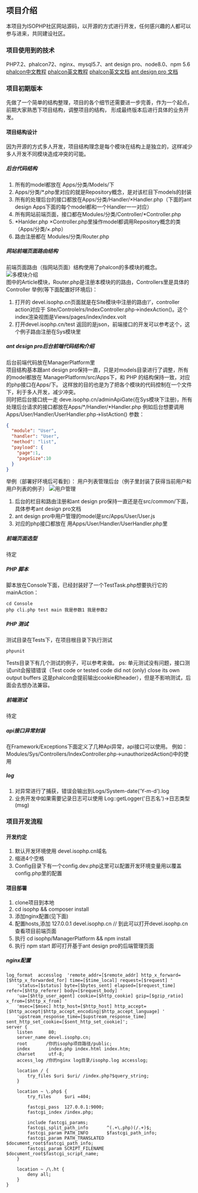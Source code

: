 ## 项目介绍
本项目为ISOPHP社区网站源码，以开源的方式进行开发，任何感兴趣的人都可以参与进来，共同建设社区。
### 项目使用到的技术
PHP7.2、phalcon72、nginx、mysql5.7、ant design pro、node8.0、npm 5.6
[phalcon中文教程](https://olddocs.phalconphp.com/zh/latest/)
[phalcon英文教程](https://olddocs.phalconphp.com/en/latest/index.html)
[phalcon英文文档](https://docs.phalconphp.com/en/latest/introduction)
[ant design pro 文档](https://pro.ant.design/docs/getting-started-cn)
### 项目初期版本
先做了一个简单的结构整理，项目的各个细节还需要进一步完善，作为一个起点，前期大家熟悉下项目结构，调整项目的结构，
形成最终版本后进行具体的业务开发。  
#### 项目结构设计
因为开源的方式多人开发，项目结构理念是每个模块在结构上是独立的，这样减少多人开发不同模块造成冲突的可能。
##### 后台代码结构
1. 所有的model都放在 Apps/分类/Models/下
2. Apps/分类/*.php里对应的就是Repository概念，是对该栏目下models的封装
3. 所有的处理后台的接口都放在Apps/分类/Handler/×Handler.php（下面的ant design Apps下面的每个model都和一个Handler一一对应）
4. 所有网站前端页面，接口都在Modules/分类/Controller/*Controller.php
5. *Hanlder.php ×Controller.php里操作model都调用Repository概念的类（Apps/分类/×.php）
6. 路由注册都在 Modules/分类/Router.php  

##### 网站前端页面路由结构
前端页面路由（指网站页面）结构使用了phalcon的多模块的概念。<br/>
![多模块介绍](./Docs/image/modules.png)  
图中的Article模块，Router.php是注册本模块的的路由，Controllers里是具体的Controller 
举例(等下面配置好环境后)：  
1. 打开的 devel.isophp.cn页面就是在Site模块中注册的路由‘/’，controller action对应于
Site/Controlelrs/IndexController.php->indexAction()。这个index渲染视图是Views/pages/index/index.volt
2. 打开devel.isophp.cn/test 返回的是json，前端接口的开发可以参考这个，这个例子路由注册在Sys模块里

##### ant design pro后台前端代码结构介绍
后台前端代码放在ManagerPlatform里  
项目结构基本跟ant design pro保持一直，只是对models目录进行了调整，所有的model都放在 ManagerPlatform/src/Apps下，和 PHP 的结构保持一致，对应的php接口在Apps/下。
这样放的目的也是为了把各个模块的代码控制在一个文件下，利于多人开发，减少冲突。  
同时把后台接口统一走 deve.isophp.cn/adminApiGate(在Sys模块下注册)，所有处理后台请求的接口都放在Apps/*/Handler/*Handler.php
例如后台想要调用Apps/User/Handler/UserHandler.php->listAction()
参数：
```json
{
  "module": "User",
  "handler": "User",
  "method": "list",
  "payload": {
    "page":1,
    "pageSize":10
  }
}
```
举例（部署好环境后可看到）： 
用户列表管理后台（例子里封装了获得当前用户和用户列表的例子）
![用户管理](./Docs/image/userManager.png)  
1. 后台的栏目和路由注册和ant design pro保持一直还是在src/common/下面，具体参考ant design pro文档
2. ant design pro中用户管理的model是src/Apps/User/User.js
3. 对应的php接口都放在 用Apps/User/Handler/UserHandler.php里

##### 前端页面选型
待定

##### PHP 脚本

脚本放在Console下面，已经封装好了一个TestTask.php想要执行它的mainAction：
```shell
cd Console
php cli.php test main 我是参数1 我是参数2
```

##### PHP 测试
测试目录在Tests下，在项目根目录下执行测试
```shell
phpunit
```
Tests目录下有几个测试的例子，可以参考来做。
ps: 单元测试没有问题，接口测试unit会报错错误（Test code or tested code did not (only) close its own output buffers
这是phalcon会提前输出cookie和header），但是不影响测试，后面会去想办法兼容。

##### 前端测试
待定

##### api接口异常封装
在Framework/Exceptions下面定义了几种Api异常，api接口可以使用。
例如： Modules/Sys/Controllers/IndexController.php->unauthorizedAction()中的使用

##### log
1. 对异常进行了捕获，错误会输出到Logs/System-date('Y-m-d').log
2. 业务开发中如果需要记录日志可以使用 Log::getLogger('日志名')->日志类型(msg)

### 项目开发流程

#### 开发约定
1. 默认开发环境使用 devel.isophp.cn域名
2. 缩进4个空格
3. Config目录下有一个config.dev.php这里可以配置开发环境变量用以覆盖config.php里的配置

#### 项目部署
1. clone项目到本地
2. cd isophp && composer install
3. 添加nginx配置(见下面)
4. 配置hosts,添加 127.0.0.1 devel.isophp.cn // 到此可以打开devel.isophp.cn查看项目前端页面
5. 执行 cd isophp/ManagerPlatform && npm install
6. 执行 npm start 即可打开基于ant design pro的后端管理页面

##### nginx配置
```nginx
log_format  accesslog  'remote_addr=[$remote_addr] http_x_forward=[$http_x_forwarded_for] time=[$time_local] request=[$request] '
    'status=[$status] byte=[$bytes_sent] elapsed=[$request_time] refer=[$http_referer] body=[$request_body] '
    'ua=[$http_user_agent] cookie=[$http_cookie] gzip=[$gzip_ratio] x_from=[$http_x_from] '
    'msec=[$msec] http_host=[$http_host] http_accept=[$http_accept|$http_accept_encoding|$http_accept_language] '
    'upstream_response_time=[$upstream_response_time] sent_http_set_cookie=[$sent_http_set_cookie]';
server {
    listen      80;
    server_name devel.isophp.cn;
    root       /你的isophp项目路径/public; 
    index       index.php index.html index.htm;
    charset     utf-8;
    access_log /你的nginx log目录/isophp.log accesslog;

    location / {
        try_files $uri $uri/ /index.php?$query_string;
    }

    location ~ \.php$ {
        try_files     $uri =404;

        fastcgi_pass  127.0.0.1:9000;
        fastcgi_index /index.php;

        include fastcgi_params;
        fastcgi_split_path_info       ^(.+\.php)(/.+)$;
        fastcgi_param PATH_INFO       $fastcgi_path_info;
        fastcgi_param PATH_TRANSLATED $document_root$fastcgi_path_info;
        fastcgi_param SCRIPT_FILENAME $document_root$fastcgi_script_name;
    }

    location ~ /\.ht {
        deny all;
    }
}

```